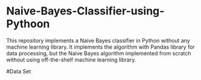 # Naive-Bayes-Classifier-using-Pythoon
This repository implements a Naive Bayes classifier in Python without any machine learning library. It implements the algorithm with Pandas library for data processing, but the Naive Bayes algorithm implemented from scratch without using off-the-shelf machine learning library.

#Data Set
